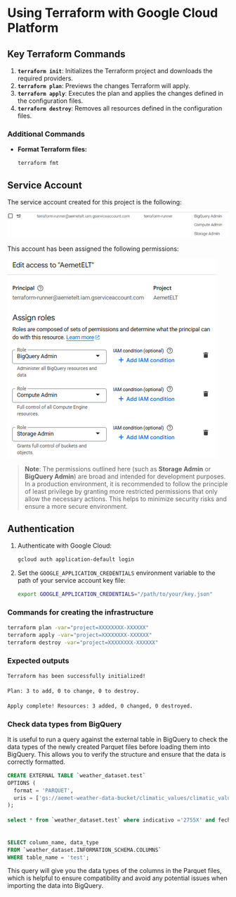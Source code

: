 # Using Terraform with Google Cloud Platform

## Key Terraform Commands
1. **`terraform init`**: Initializes the Terraform project and downloads the required providers.
2. **`terraform plan`**: Previews the changes Terraform will apply.
3. **`terraform apply`**: Executes the plan and applies the changes defined in the configuration files.
4. **`terraform destroy`**: Removes all resources defined in the configuration files.

### Additional Commands
- **Format Terraform files:**
  ```bash
  terraform fmt
  ```

## Service Account

The service account created for this project is the following:

![terraform service account](../images/terraform-service-account.PNG)

This account has been assigned the following permissions:

![terraform service account](../images//terraform-service-account-permissions.PNG)

> **Note**: The permissions outlined here (such as **Storage Admin** or **BigQuery Admin**) are broad and intended for development purposes. In a production environment, it is recommended to follow the principle of least privilege by granting more restricted permissions that only allow the necessary actions. This helps to minimize security risks and ensure a more secure environment.


## Authentication
1. Authenticate with Google Cloud:
   ```bash
   gcloud auth application-default login
   ```
2. Set the `GOOGLE_APPLICATION_CREDENTIALS` environment variable to the path of your service account key file:
   ```bash
   export GOOGLE_APPLICATION_CREDENTIALS="/path/to/your/key.json"
   ```

### Commands for creating the infrastructure
```bash
terraform plan -var="project=XXXXXXXX-XXXXXX"
terraform apply -var="project=XXXXXXXX-XXXXXX"
terraform destroy -var="project=XXXXXXXX-XXXXXX"
```

### Expected outputs
```sh
Terraform has been successfully initialized!

Plan: 3 to add, 0 to change, 0 to destroy.

Apply complete! Resources: 3 added, 0 changed, 0 destroyed.
```


### Check data types from BigQuery

It is useful to run a query against the external table in BigQuery to check the data types of the newly created Parquet files before loading them into BigQuery. This allows you to verify the structure and ensure that the data is correctly formatted.


```sql
CREATE EXTERNAL TABLE `weather_dataset.test`
OPTIONS (
  format = 'PARQUET',
  uris = ['gs://aemet-weather-data-bucket/climatic_values/climatic_values/*.parquet']
);

select * from `weather_dataset.test` where indicativo ='2755X' and fecha = '2024-01-01';


SELECT column_name, data_type 
FROM `weather_dataset.INFORMATION_SCHEMA.COLUMNS`
WHERE table_name = 'test';
```
This query will give you the data types of the columns in the Parquet files, which is helpful to ensure compatibility and avoid any potential issues when importing the data into BigQuery.